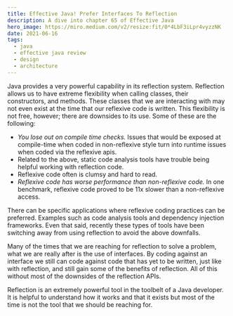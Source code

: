 ```yaml
---
title: Effective Java! Prefer Interfaces To Reflection
description: A dive into chapter 65 of Effective Java
hero_image: https://miro.medium.com/v2/resize:fit/0*4LbF3iLpr4vyzzNK
date: 2021-06-16
tags:
  - java
  - effective java review
  - design
  - architecture
---
```


Java provides a very powerful capability in its reflection system. Reflection allows us to have extreme flexibility when calling classes, their constructors, and methods. These classes that we are interacting with may not even exist at the time that our reflexive code is written. This flexibility is not free, however; there are downsides to its use. Some of these are the following:

* *You lose out on compile time checks.*  Issues that would be exposed at compile-time when coded in non-reflexive style turn into runtime issues when coded via the reflexive apis.
* Related to the above, static code analysis tools have trouble being helpful working with reflection code. 
* Reflexive code often is clumsy and hard to read.
* *Reflexive code has worse performance than non-reflexive code.* In one benchmark, reflexive code proved to be 11x slower than a non-reflexive access. 

There can be specific applications where reflexive coding practices can be preferred. Examples such as code analysis tools and dependency injection frameworks. Even that said, recently these types of tools have been switching away from using reflection to avoid the above downfalls. 

Many of the times that we are reaching for reflection to solve a problem, what we are really after is the use of interfaces. By coding against an interface we still can code against code that has yet to be written, just like with reflection, and still gain some of the benefits of reflection. All of this without most of the downsides of the reflection APIs. 

Reflection is an extremely powerful tool in the toolbelt of a Java developer. It is helpful to understand how it works and that it exists but most of the time is not the tool that we should be reaching for. 

 

